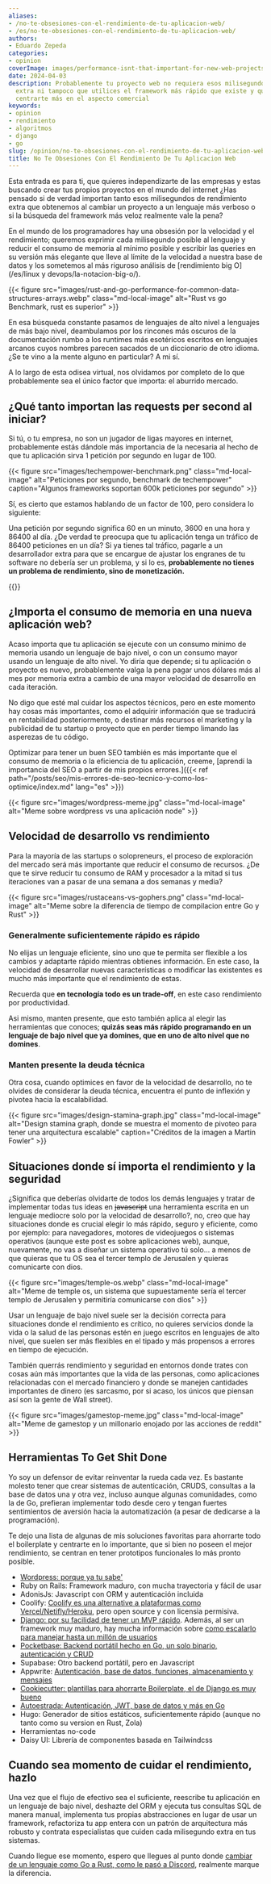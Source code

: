 ```yaml
---
aliases:
- /no-te-obsesiones-con-el-rendimiento-de-tu-aplicacion-web/
- /es/no-te-obsesiones-con-el-rendimiento-de-tu-aplicacion-web/
authors:
- Eduardo Zepeda
categories:
- opinion
coverImage: images/performance-isnt-that-important-for-new-web-projects.jpg
date: 2024-04-03
description: Probablemente tu proyecto web no requiera esos milisegundos de rendimiento
  extra ni tampoco que utilices el framework más rápido que existe y quizás debas
  centrarte más en el aspecto comercial
keywords:
- opinion
- rendimiento
- algoritmos
- django
- go
slug: /opinion/no-te-obsesiones-con-el-rendimiento-de-tu-aplicacion-web/
title: No Te Obsesiones Con El Rendimiento De Tu Aplicacion Web
---
```


Esta entrada es para ti, que quieres independizarte de las empresas y estas buscando crear tus propios proyectos en el mundo del internet ¿Has pensado si de verdad importan tanto esos milisegundos de rendimiento extra que obtenemos al cambiar un proyecto a un lenguaje más verboso o si la búsqueda del framework más veloz realmente vale la pena? 

En el mundo de los programadores hay una obsesión por la velocidad y el rendimiento; queremos exprimir cada milisegundo posible al lenguaje y reducir el consumo de memoria al mínimo posible y escribir las queries en su versión más elegante que lleve al límite de la velocidad a nuestra base de datos y los sometemos al más riguroso análisis de [rendimiento big O](/es/linux y devops/la-notacion-big-o/).

{{< figure src="images/rust-and-go-performance-for-common-data-structures-arrays.webp" class="md-local-image" alt="Rust vs go Benchmark, rust es superior" >}}

En esa búsqueda constante pasamos de lenguajes de alto nivel a lenguajes de más bajo nivel, deambulamos por los rincones más oscuros de la documentación rumbo a los runtimes más esotéricos escritos en lenguajes arcanos cuyos nombres parecen sacados de un diccionario de otro idioma. ¿Se te vino a la mente alguno en particular? A mi sí. 

A lo largo de esta odisea virtual, nos olvidamos por completo de lo que probablemente sea el único factor que importa: el aburrido mercado.

## ¿Qué tanto importan las requests per second al iniciar?

Si tú, o tu empresa, no son un jugador de ligas mayores en internet, probablemente estás dándole más importancia de la necesaria al hecho de que tu aplicación sirva 1 petición por segundo en lugar de 100. 

{{< figure src="images/techempower-benchmark.png" class="md-local-image" alt="Peticiones por segundo, benchmark de techempower" caption="Algunos frameworks soportan 600k peticiones por segundo" >}}

Sí, es cierto que estamos hablando de un factor de 100, pero considera lo siguiente:

Una petición por segundo significa 60 en un minuto, 3600 en una hora y 86400 al día. ¿De verdad te preocupa que tu aplicación tenga un tráfico de 86400 peticiones en un día? Si ya tienes tal tráfico, pagarle a un desarrollador extra para que se encargue de ajustar los engranes de tu software no debería ser un problema, y si lo es, **probablemente no tienes un problema de rendimiento, sino de monetización.**

{{<ad>}}

## ¿Importa el consumo de memoria en una nueva aplicación web?

Acaso importa que tu aplicación se ejecute con un consumo mínimo de memoria usando un lenguaje de bajo nivel, o con un consumo mayor usando un lenguaje de alto nivel. Yo diría que depende; si tu aplicación o proyecto es nuevo, probablemente valga la pena pagar unos dólares más al mes por memoria extra a cambio de una mayor velocidad de desarrollo en cada iteración. 

No digo que esté mal cuidar los aspectos técnicos, pero en este momento hay cosas más importantes, como el adquirir información que se traducirá en rentabilidad posteriormente, o destinar más recursos el marketing y la publicidad de tu startup o proyecto que en perder tiempo limando las asperezas de tu código.

Optimizar para tener un buen SEO también es más importante que el consumo de memoria o la eficiencia de tu aplicación, creeme, [aprendí la importancia del SEO a partir de mis propios errores.]({{< ref path="/posts/seo/mis-errores-de-seo-tecnico-y-como-los-optimice/index.md" lang="es" >}})

{{< figure src="images/wordpress-meme.jpg" class="md-local-image" alt="Meme sobre wordpress vs una aplicación node" >}}

## Velocidad de desarrollo vs rendimiento

Para la mayoría de las startups o solopreneurs, el proceso de exploración del mercado será más importante que reducir el consumo de recursos. ¿De que te sirve reducir tu consumo de RAM y procesador a la mitad si tus iteraciones van a pasar de una semana a dos semanas y media?

{{< figure src="images/rustaceans-vs-gophers.png" class="md-local-image" alt="Meme sobre la diferencia de tiempo de compilacion entre Go y Rust" >}}

### Generalmente suficientemente rápido es rápido

No elijas un lenguaje eficiente, sino uno que te permita ser flexible a los cambios y adaptarte rápido mientras obtienes información. En este caso, la velocidad de desarrollar nuevas características o modificar las existentes es mucho más importante que el rendimiento de estas. 

Recuerda que **en tecnología todo es un trade-off**, en este caso rendimiento por productividad.

Asi mismo, manten presente, que esto también aplica al elegir las herramientas que conoces; **quizás seas más rápido programando en un lenguaje de bajo nivel que ya domines, que en uno de alto nivel que no domines**.

### Manten presente la deuda técnica

Otra cosa, cuando optimices en favor de la velocidad de desarrollo, no te olvides de considerar la deuda técnica, encuentra el punto de inflexión y pivotea hacia la escalabilidad.

{{< figure src="images/design-stamina-graph.jpg" class="md-local-image" alt="Design stamina graph, donde se muestra el momento de pivoteo para tener una arquitectura escalable" caption="Créditos de la imagen a Martin Fowler" >}}

## Situaciones donde sí importa el rendimiento y la seguridad

¿Significa que deberías olvidarte de todos los demás lenguajes y tratar de implementar todas tus ideas en ~~javascript~~ una herramienta escrita en un lenguaje mediocre solo por la velocidad de desarrollo?, no, creo que hay situaciones donde es crucial elegir lo más rápido, seguro y eficiente, como por ejemplo: para navegadores, motores de videojuegos o sistemas operativos (aunque este post es sobre aplicaciones web), aunque, nuevamente, no vas a diseñar un sistema operativo tú solo... a menos de que quieras que tu OS sea el tercer templo de Jerusalen y quieras comunicarte con dios.

{{< figure src="images/temple-os.webp" class="md-local-image" alt="Meme de temple os, un sistema que supuestamente sería el tercer templo de Jerusalen y permitiría comunicarse con dios" >}}

Usar un lenguaje de bajo nivel suele ser la decisión correcta para situaciones donde el rendimiento es crítico, no quieres servicios donde la vida o la salud de las personas estén en juego escritos en lenguajes de alto nivel, que suelen ser más flexibles en el tipado y más propensos a errores en tiempo de ejecución. 

También querrás rendimiento y seguridad en entornos donde trates con cosas aún más importantes que la vida de las personas, como aplicaciones relacionadas con el mercado financiero y donde se manejen cantidades importantes de dinero (es sarcasmo, por si acaso, los únicos que piensan así son la gente de Wall street).

{{< figure src="images/gamestop-meme.jpg" class="md-local-image" alt="Meme de gamestop y un millonario enojado por las acciones de reddit" >}}

## Herramientas To Get Shit Done

Yo soy un defensor de evitar reinventar la rueda cada vez. Es bastante molesto tener que crear sistemas de autenticación, CRUDS, consultas a la base de datos una y otra vez, incluso aunque algunas comunidades, como la de Go, prefieran implementar todo desde cero y tengan fuertes sentimientos de aversión hacia la automatización (a pesar de dedicarse a la programación).

Te dejo una lista de algunas de mis soluciones favoritas para ahorrarte todo el boilerplate y centrarte en lo importante, que si bien no poseen el mejor rendimiento, se centran en tener prototipos funcionales lo más pronto posible.

- [Wordpress: porque ya tu sabe'](/es/opinion/programar-un-blog-o-usar-wordpress/)
- Ruby on Rails: Framework maduro, con mucha trayectoria y fácil de usar
- AdonisJs: Javascript con ORM y autenticación incluida
- Coolify: [Coolify es una alternative a plataformas como Vercel/Netifly/Heroku](https://coolify.io/#?), pero open source y con licensia permisiva.
- [Django: por su facilidad de tener un MVP rápido](/es/django/por-que-deberias-usar-django-framework/). Además, al ser un framework muy maduro, hay mucha información sobre [como escalarlo para manejar hasta un millón de usuarios](/es/software-architecture/como-escalar-django-para-manejar-millones-de-vistas/)
- [Pocketbase: Backend portátil hecho en Go, un solo binario, autenticación y CRUD](https://pocketbase.io/#?)
- Supabase: Otro backend portátil, pero en Javascript
- Appwrite: [Autenticación, base de datos, funciones, almacenamiento y mensajes](https://appwrite.io/#?)
- [Cookiecutter: plantillas para ahorrarte Boilerplate, el de Django es muy bueno](/es/django/cookiecutter-django-para-configurar-y-hacer-deploy-en-django/)
- [Autoestrada: Autenticación, JWT, base de datos y más en Go](https://autostrada.dev/#?)
- Hugo: Generador de sitios estáticos, suficientemente rápido (aunque no tanto como su version en Rust, Zola)
- Herramientas no-code
- Daisy UI: Librería de componentes basada en Tailwindcss

## Cuando sea momento de cuidar el rendimiento, hazlo

Una vez que el flujo de efectivo sea el suficiente, reescribe tu aplicación en un lenguaje de bajo nivel, deshazte del ORM y ejecuta tus consultas SQL de manera manual, implementa tus propias abstracciones en lugar de usar un framework, refactoriza tu app entera con un patrón de arquitectura más robusto y contrata especialistas que cuiden cada milisegundo extra en tus sistemas.

Cuando llegue ese momento, espero que llegues al punto donde [cambiar de un lenguaje como Go a Rust, como le pasó a Discord](https://discord.com/blog/why-discord-is-switching-from-go-to-rust), realmente marque la diferencia.